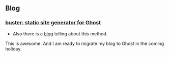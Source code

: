 ## Blog
### [buster: static site generator for Ghost](https://github.com/axitkhurana/buster)
- Also there is a [blog](https://stefanscherer.github.io/setup-ghost-for-github-pages/) telling about this method.

This is awesome. And I am ready to migrate my blog to Ghost in the coming holiday.
